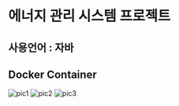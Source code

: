 # 에너지 관리 시스템 프로젝트
## 사용언어 : 자바
## Docker Container 


![pic1](https://user-images.githubusercontent.com/51287886/114362750-a46ca680-9bb2-11eb-8039-1cc9569b9985.png)
![pic2](https://user-images.githubusercontent.com/51287886/114362740-a33b7980-9bb2-11eb-90d2-aa27b84f47d5.png)
![pic3](https://user-images.githubusercontent.com/51287886/114362748-a46ca680-9bb2-11eb-931e-8c355c6ba66a.png)
